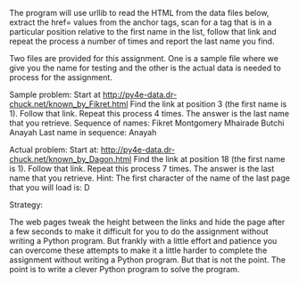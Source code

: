 The program will use urllib to read the HTML from the data files below, extract the href= values from the anchor tags, 
scan for a tag that is in a particular position relative to the first name in the list, follow that link and repeat the process a number of times and report the last name you find.

Two files are provided for this assignment. 
One is a sample file where we give you the name for testing and the other is the actual data is needed to process for the assignment.

Sample problem: Start at http://py4e-data.dr-chuck.net/known_by_Fikret.html
Find the link at position 3 (the first name is 1). Follow that link. Repeat this process 4 times. 
The answer is the last name that you retrieve.
Sequence of names: Fikret Montgomery Mhairade Butchi Anayah
Last name in sequence: Anayah

Actual problem: Start at: http://py4e-data.dr-chuck.net/known_by_Dagon.html
Find the link at position 18 (the first name is 1). Follow that link. Repeat this process 7 times. 
The answer is the last name that you retrieve.
Hint: The first character of the name of the last page that you will load is: D

Strategy:

The web pages tweak the height between the links and hide the page after a few seconds to make it difficult for you to do the assignment without writing a Python program. 
But frankly with a little effort and patience you can overcome these attempts to make it a little harder to complete the assignment without writing a Python program. 
But that is not the point. The point is to write a clever Python program to solve the program.
